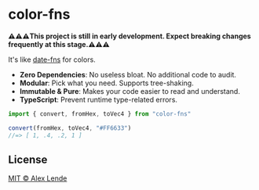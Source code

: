 # color-fns

**⚠︎⚠︎⚠︎This project is still in early development. Expect breaking changes frequently at this stage.⚠︎⚠︎⚠︎**

It's like [date-fns](https://date-fns.org) for colors.

- **Zero Dependencies**: No useless bloat. No additional code to audit.
- **Modular**: Pick what you need. Supports tree-shaking.
- **Immutable & Pure**: Makes your code easier to read and understand.
- **TypeScript**: Prevent runtime type-related errors.

```js
import { convert, fromHex, toVec4 } from "color-fns"

convert(fromHex, toVec4, "#FF6633")
//=> [ 1, .4, .2, 1 ]
```

## License

[MIT © Alex Lende](https://tldrlegal.com/license/mit-license)
